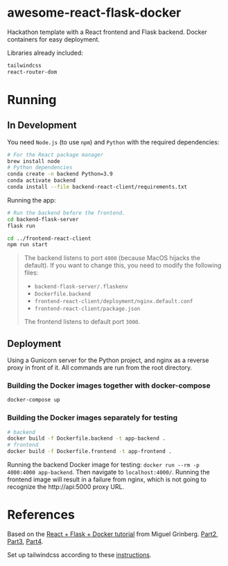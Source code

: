 # awesome-react-flask-docker
Hackathon template with a React frontend and Flask backend. Docker containers for easy deployment.

Libraries already included:
```bash
tailwindcss
react-router-dom
```

# Running

## In Development

You need `Node.js` (to use `npm`) and `Python` with the required dependencies:
```bash
# For the React package manager
brew install node
# Python dependencies
conda create -n backend Python=3.9
conda activate backend
conda install --file backend-react-client/requirements.txt
```

Running the app:

```bash
# Run the backend before the frontend.
cd backend-flask-server
flask run

cd ../frontend-react-client
npm run start
```

> The backend listens to port `4000` (because MacOS hijacks the default). If you want to change this, you need to modify the following files:
>- `backend-flask-server/.flaskenv`
>- `Dockerfile.backend`
>- `frontend-react-client/deployment/nginx.default.conf`
>- `frontend-react-client/package.json`
> 
> The frontend listens to default port `3000`.

## Deployment

Using a Gunicorn server for the Python project, and nginx as a reverse proxy in front of it. All commands are run from the root directory.

### Building the Docker images together with docker-compose

```bash
docker-compose up
```

### Building the Docker images separately for testing
```bash
# backend
docker build -f Dockerfile.backend -t app-backend .
# frontend
docker build -f Dockerfile.frontend -t app-frontend .
```
Running the backend Docker image for testing: `docker run --rm -p 4000:4000 app-backend`. Then navigate to `localhost:4000/`. Running the frontend image will result in a failure from nginx, which is not going to recognize the http://api:5000 proxy URL.

# References

Based on the [React + Flask + Docker tutorial](https://blog.miguelgrinberg.com/post/how-to-create-a-react--flask-project) from Miguel Grinberg. [Part2](https://blog.miguelgrinberg.com/post/how-to-deploy-a-react--flask-project), [Part3](https://blog.miguelgrinberg.com/post/how-to-deploy-a-react-router-flask-application), [Part4](https://blog.miguelgrinberg.com/post/how-to-dockerize-a-react-flask-project).

Set up tailwindcss according to these [instructions](https://tailwindcss.com/docs/guides/create-react-app).